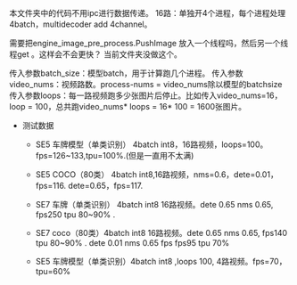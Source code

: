 本文件夹中的代码不用ipc进行数据传递。
16路：单独开4个进程，每个进程处理4batch，multidecoder add 4channel。

需要把engine_image_pre_process.PushImage 放入一个线程吗，然后另一个线程get 。这样会不会更快？ 当前文件夹没做这个。

传入参数batch_size：模型batch，用于计算跑几个进程。
传入参数video_nums：视频路数。process-nums = video_nums除以模型的batchsize
传入参数loops：每一路视频跑多少张图片后停止。比如传入video_nums=16，loop = 100，总共跑video_nums* loops = 16* 100 = 1600张图片。


- 测试数据 
    - SE5 车牌模型（单类识别） 4batch int8，16路视频，loops=100。fps=126~133,tpu=100%.(但是一直用不太满)
    - SE5 COCO（80类） 4batch int8,16路视频，nms=0.6，dete=0.01，fps=116. dete=0.65，fps=117.
    - SE7 车牌（单类识别） 4batch int8 16路视频。dete 0.65 nms 0.65,  fps250  tpu 80~90% . 
    - SE7 coco（80类）4batch int8 16路视频。dete 0.65 nms 0.65,  fps140  tpu 80~90% . dete 0.01 nms 0.65 fps fps95  tpu 70%


    - SE5 车牌模型（单类识别）4batch int8 ,loops 100, 4路视频。fps=70，tpu=60%